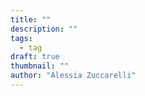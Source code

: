 ```yaml
---
title: ""
description: ""
tags:
  - tag
draft: true
thumbnail: ""
author: "Alessia Zuccarelli"
---
```


